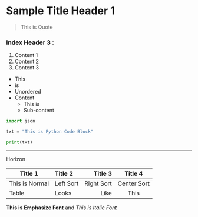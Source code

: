 # Sample Title Header 1
> This is Quote

### Index Header 3 :

1. Content 1
2. Content 2
4. Content 3

- This
- is
- Unordered
- Content
  - This is
  - Sub-content

```python
import json

txt = "This is Python Code Block"

print(txt)
```

----------------------------

Horizon

|Title 1|Title 2|Title 3| Title 4|
|-------|:-----|------:|:-------:|
|This is Normal|Left Sort|Right Sort|Center Sort|
|Table|Looks|Like|This|

**This is Emphasize Font** and *This is Italic Font*
